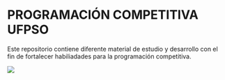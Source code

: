 # PROGRAMACIÓN COMPETITIVA UFPSO

Este repositorio contiene diferente material de estudio y desarrollo con el fin de fortalecer habiliadades para la programación competitiva.

<img src="https://divisis.ufpso.edu.co/images/baner/logo_vertical.png"></img>

